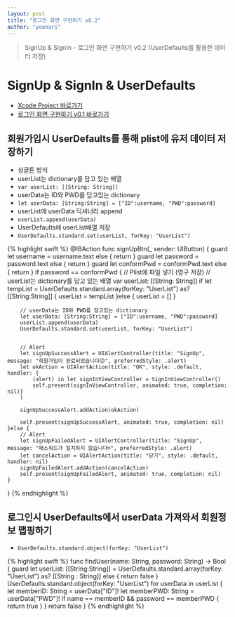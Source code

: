 ```yaml
---
layout: post
title: "로그인 화면 구현하기 v0.2"
author: "younari"
---
```


> SignUp & SignIn - 로그인 화면 구현하기 v0.2 (UserDefaults를 활용한 데이터 저장)

# SignUp & SignIn & UserDefaults
- [Xcode Project 바로가기](https://github.com/younari/tastySwift/tree/master/0927_LoginUserDefault/0927_SignUp)
- [로그인 화면 구현하기 v0.1 바로가기](https://younari.github.io/2017-09-28/SignUpSignInV01)


## 회원가입시 UserDefaults를 통해 plist에 유저 데이터 저장하기
- 싱글톤 방식
- userList는 dictionary를 담고 있는 배열
- `var userList: [[String: String]]`
- userData는 ID와 PWD를 담고있는 dictionary
- `let userData: [String:String] = ["ID":username, "PWD":password]`
- userList에 userData 딕셔너리 append
- `userList.append(userData)`
- UserDefaults에 userList배열 저장
- `UserDefaults.standard.set(userList, forKey: "UserList")`


{% highlight swift %}
@IBAction func signUpBtn(_ sender: UIButton) {
    guard let username = username.text else { return }
    guard let password = password.text else { return }
    guard let conformPwd = conformPwd.text else { return }
    if password == conformPwd {
        // Plist에 파일 넣기 (영구 저장)
        // userList는 dictionary를 담고 있는 배열
        var userList: [[String: String]]
        if let tempList = UserDefaults.standard.array(forKey: "UserList") as? [[String:String]] {
            userList = tempList
        }else {
            userList = []
        }
    
        // userData는 ID와 PWD를 담고있는 dictionary
        let userData: [String:String] = ["ID":username, "PWD":password]
        userList.append(userData)
        UserDefaults.standard.set(userList, forKey: "UserList")
        
        
        // Alert
        let signUpSuccessAlert = UIAlertController(title: "SignUp", message: "회원가입이 완료되었습니다😉", preferredStyle: .alert)
        let okAction = UIAlertAction(title: "OK", style: .default, handler: {
            (alert) in let signInViewController = SignInViewController()
            self.present(signInViewController, animated: true, completion: nil)}
        )
        
        signUpSuccessAlert.addAction(okAction)
        
        self.present(signUpSuccessAlert, animated: true, completion: nil)
    }else {
        // Alert
        let signUpFailedAlert = UIAlertController(title: "SignUp", message: "패스워드가 일치하지 않습니다☹️", preferredStyle: .alert)
        let cancelAction = UIAlertAction(title: "닫기", style: .default, handler: nil)
        signUpFailedAlert.addAction(cancelAction)
        self.present(signUpFailedAlert, animated: true, completion: nil)
    }
}
{% endhighlight %}

## 로그인시 UserDefaults에서 userData 가져와서 회원정보 맵핑하기
- `UserDefaults.standard.object(forKey: "UserList")`

{% highlight swift %}
func findUser(name: String, password: String) -> Bool {
    guard let userList: [[String:String]] = UserDefaults.standard.array(forKey: "UserList") as? [[String : String]] else { return false }
    UserDefaults.standard.object(forKey: "UserList")
    for userData in userList {
        let memberID: String = userData["ID"]!
        let memberPWD: String = userData["PWD"]!
        if name == memberID && password == memberPWD {
            return true
        }
    }
    return false
}
{% endhighlight %}